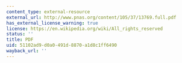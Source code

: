 ```yaml
---
content_type: external-resource
external_url: http://www.pnas.org/content/105/37/13769.full.pdf
has_external_license_warning: true
license: https://en.wikipedia.org/wiki/All_rights_reserved
status: ''
title: PDF
uid: 51102ad9-d0a0-491d-8870-a1d8c1ff6490
wayback_url: ''
---
```

